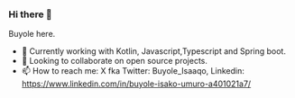 ### Hi there 👋
Buyole here.
- 🔭 Currently working with Kotlin, Javascript,Typescript and Spring boot.
- 👯 Looking to collaborate on open source projects.
- 📫 How to reach me: X fka Twitter: Buyole_Isaaqo, Linkedin: https://www.linkedin.com/in/buyole-isako-umuro-a401021a7/
<!--
**buyoleisacko/buyoleisacko** is a ✨ _special_ ✨ repository because its `README.md` (this file) appears on your GitHub profile.

Here are some ideas to get you started:
- 😄 Pronouns: ...
- ⚡ Fun fact: ...
-->

